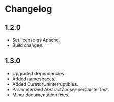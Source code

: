 Changelog
=========

1.2.0
-----

* Set license as Apache.
* Build changes.

1.3.0
-----

* Upgraded dependencies.
* Added namespaces. 
* Added CuratorUninterruptibles.
* Parameterized AbstractZookeeperClusterTest.
* Minor documentation fixes.